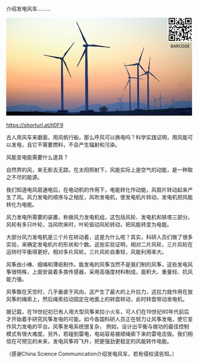 介绍发电风车………


![介绍发电风车](https://github.com/ywangnccu/ywang/blob/main/images/WINDRADER.jpg)

https://shorturl.at/tl0F9

古人用风车来磨面，用风帆行船，那么呼风可以换电吗？科学实践证明，用风能可以发电，且它不需要燃料，不会产生辐射和污染。

风能变电能需要什么道具？

自然界的风，来无影去无踪。在太阳照射下，风能实际上是空气的动能，是一种取之不尽的能源。

我们知道电风扇通电后，在电动机的作用下，电能转化作动能，风扇片转动起来产生了风。风力发电的顺序与之相反，风吹发电机，使发电机片转动，发电机把风能转化为电能。

风力发电所需要的装置，称做风力发电机组，这包括风轮、发电机和铁塔三部分。风轮有多只叶轮，当风吹来时，叶轮驱动风轮转动，把风能转变为电能。

大部分风力发电机是三个片在转动着，这是为什么呢？其实，科研人员们做了很多实验，来确定发电机片的形状和个数。这些实验证明，相对二片风轮，三片风轮在运转时平衡得更好。相对多片风轮，三片风轮自重轻，风能利用率大。

风筝由小棒、细绳和薄纸制作。能发电的风筝当然不是我们制的风筝，这些发电风筝很特殊，上面安装着多类传感器，采用高强度材料制成，面积大、重量轻、抗风能力强。

风筝飘在天空时，几乎垂直于风向，这产生了最大的上升拉力，这拉力就作用在放风筝的绳索上，然后绳索拉动固定在地面上的转盘转动，此时转盘带动发电机。

据记载，在19世纪初已有人用大型风筝来拉小火车，可人们在19世纪80年代前后才开始着手研究风筝发电的可能。如今各国科研人员正在努力让风筝发电，使它变作风力发电的平台。风筝发电系统很复杂，
例如，设计出平衡与做功的最佳控制模式有很大难度。另外，若碰到雷电，电站容易被顺绳索下来的雷电击毁。我们相信在可预见的未来，发电风筝将飞升，把更强劲更稳定的风能转作电能。


（感谢China Science Communication介绍发电风车，若有侵权请告知。） 
